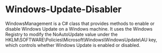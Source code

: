 # Windows-Update-Disabler
 WindowsManagement is a C# class that provides methods to enable or disable Windows Update on a Windows machine. It uses the Windows Registry to modify the NoAutoUpdate value under the HKLM\SOFTWARE\Policies\Microsoft\Windows\WindowsUpdate\AU key, which controls whether Windows Update is enabled or disabled.

